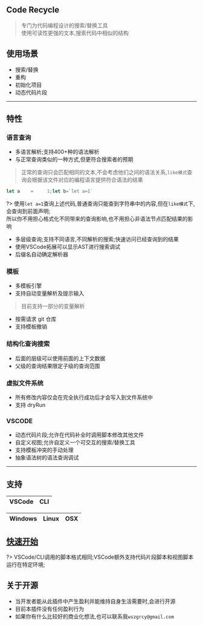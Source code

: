 ## Code Recycle
> 专门为代码编程设计的搜索/替换工具  
> 使用可读性更强的文本,搜索代码中相似的结构

## 使用场景

- 搜索/替换
- 重构
- 初始化项目
- 动态代码片段



---

## 特性
### 语言查询
- 多语言解析;支持400+种的语法解析
- 与正常查询类似的一种方式,但更符合搜索者的预期

> 正常的查询只会匹配相同的文本,不会考虑他们之间的语法关系,`like模式`查询会根据该文件对应的编程语言提供符合语法的结果

```ts
let a    =     1;let b=`let a=1`
```
?> 使用`let a=1`查询上述代码,普通查询只能查到字符串中的内容,但在`like模式`下,会查询到前面声明;  
所以你不用担心格式化不同带来的查询影响,也不用担心非语法节点匹配结果的影响

- 多层级查询;支持不同语言,不同解析的搜索;快速访问已经查询到的结果
- 使用VSCode拓展可以显示AST进行搜索调试
- 后缀名自动确定解析器

### 模板
- 多模板引擎
- 支持自动变量解析及提示输入

> 目前支持一部分的变量解析

- 按需请求 git 仓库
- 支持模板撤销

### 结构化查询搜索
- 后面的层级可以使用前面的上下文数据
- 父级的查询结果限定子级的查询范围

### 虚拟文件系统
- 所有修改内容仅会在完全执行成功后才会写入到文件系统中
- 支持 dryRun

### VSCODE
- 动态代码片段;允许在代码补全时调用脚本修改其他文件
- 自定义视图;允许自定义一个可交互的搜索/替换工具
- 支持模板冲突的手动处理
- 抽象语法树的语法查询调试

---

## 支持
|VSCode|CLI|
|-|-|


| Windows  | Linux | OSX |
| ------- | ------- | ---- |

## [快速开始](./快速开始.md)

?> VSCode/CLI调用的脚本格式相同;VSCode额外支持代码片段脚本和视图脚本运行在特定环境;






## 关于开源

- 当开发者能从此插件中产生盈利并能维持自身生活需要时,会进行开源
- 目前本插件没有任何盈利行为
- 如果你有什么比较好的商业化想法,也可以联系我`wszgrcy@gmail.com`
